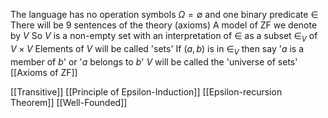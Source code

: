 The language has no operation symbols $\Omega=\emptyset$ and one binary predicate $\in$
There will be 9 sentences of the theory (axioms)
A model of ZF we denote by $V$ 
So $V$ is a non-empty set with an interpretation of $\in$ as a subset $\in_{V}$ of $V\times V$ 
Elements of $V$ will be called 'sets'
If $(a,b)$ is in $\in_{V}$ then say '$a$ is a member of $b$' or '$a$ belongs to $b$'
$V$ will be called the 'universe of sets'
[[Axioms of ZF]]

[[Transitive]]
[[Principle of Epsilon-Induction]]
[[Epsilon-recursion Theorem]]
[[Well-Founded]]